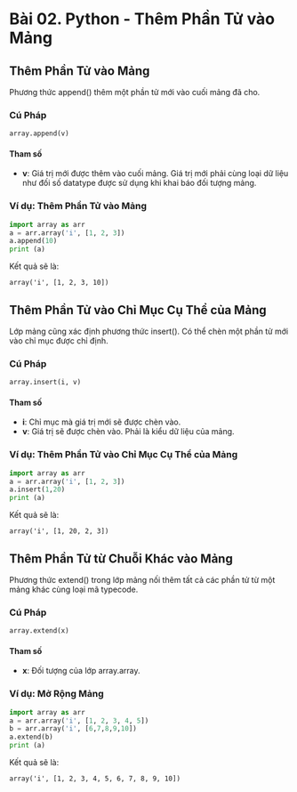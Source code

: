 # Bài 02. Python - Thêm Phần Tử vào Mảng

## Thêm Phần Tử vào Mảng

Phương thức append() thêm một phần tử mới vào cuối mảng đã cho.

### Cú Pháp
```python
array.append(v)
```

#### Tham số
- **v**: Giá trị mới được thêm vào cuối mảng. Giá trị mới phải cùng loại dữ liệu như đối số datatype được sử dụng khi khai báo đối tượng mảng.

### Ví dụ: Thêm Phần Tử vào Mảng
```python
import array as arr
a = arr.array('i', [1, 2, 3])
a.append(10)
print (a)
```

Kết quả sẽ là:

```
array('i', [1, 2, 3, 10])
```

## Thêm Phần Tử vào Chỉ Mục Cụ Thể của Mảng

Lớp mảng cũng xác định phương thức insert(). Có thể chèn một phần tử mới vào chỉ mục được chỉ định.

### Cú Pháp
```python
array.insert(i, v)
```

#### Tham số
- **i**: Chỉ mục mà giá trị mới sẽ được chèn vào.
- **v**: Giá trị sẽ được chèn vào. Phải là kiểu dữ liệu của mảng.

### Ví dụ: Thêm Phần Tử vào Chỉ Mục Cụ Thể của Mảng
```python
import array as arr
a = arr.array('i', [1, 2, 3])
a.insert(1,20)
print (a)
```

Kết quả sẽ là:

```
array('i', [1, 20, 2, 3])
```

## Thêm Phần Tử từ Chuỗi Khác vào Mảng

Phương thức extend() trong lớp mảng nối thêm tất cả các phần tử từ một mảng khác cùng loại mã typecode.

### Cú Pháp
```python
array.extend(x)
```

#### Tham số
- **x**: Đối tượng của lớp array.array.

### Ví dụ: Mở Rộng Mảng
```python
import array as arr
a = arr.array('i', [1, 2, 3, 4, 5])
b = arr.array('i', [6,7,8,9,10])
a.extend(b)
print (a)
```

Kết quả sẽ là:

```
array('i', [1, 2, 3, 4, 5, 6, 7, 8, 9, 10])
```